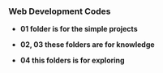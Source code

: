 ### Web Development Codes

- **01 folder is for the simple projects**

- **02, 03 these folders are for knowledge**

- **04 this folders is for exploring**